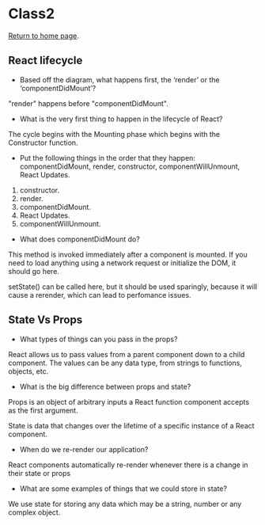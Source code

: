 # Class2

[Return to home page](https://momansi96.github.io/reading-notes/). 


## React lifecycle


* Based off the diagram, what happens first, the ‘render’ or the ‘componentDidMount’?

"render" happens before "componentDidMount". 


* What is the very first thing to happen in the lifecycle of React?

The cycle begins with the Mounting phase which begins with the Constructor function. 


* Put the following things in the order that they happen: componentDidMount, render, constructor, componentWillUnmount, React Updates. 

1. constructor. 
2. render. 
3. componentDidMount. 
4. React Updates. 
5. componentWillUnmount. 


* What does componentDidMount do?

This method is invoked immediately after a component is mounted. If you need to load anything using a network request or initialize the DOM, it should go here. 

setState() can be called here, but it should be used sparingly, because it will cause a rerender, which can lead to perfomance issues.


## State Vs Props


* What types of things can you pass in the props?

React allows us to pass values from a parent component down to a child component. The values can be any data type, from strings to functions, objects, etc.


* What is the big difference between props and state?

Props is an object of arbitrary inputs a React function component accepts as the first argument. 

State is data that changes over the lifetime of a specific instance of a React component.


* When do we re-render our application?

React components automatically re-render whenever there is a change in their state or props


* What are some examples of things that we could store in state?

We use state for storing any data which may be a string, number or any complex object.

